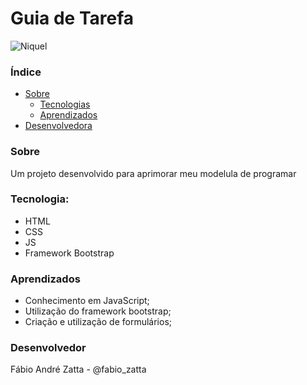# Guia de Tarefa


![Niquel](https://i.imgur.com/anq6VWH.png)

### Índice

- [Sobre](#sobre)
  - [Tecnologias](#tecnologias)
  - [Aprendizados](#aprendizados)
- [Desenvolvedora](#desenvolvedor)

### Sobre
Um projeto desenvolvido para aprimorar meu modelula de programar


### Tecnologia:

 - HTML
 - CSS
 - JS
 - Framework Bootstrap
 
### Aprendizados
  * Conhecimento em JavaScript;
  * Utilização do framework bootstrap;
  * Criação e utilização de formulários;

### Desenvolvedor

Fábio André Zatta - @fabio_zatta


